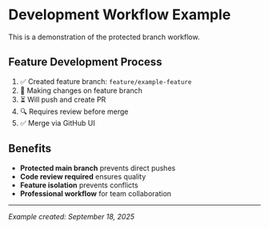 # Development Workflow Example

This is a demonstration of the protected branch workflow.

## Feature Development Process

1. ✅ Created feature branch: `feature/example-feature`
2. 🔄 Making changes on feature branch
3. ⏳ Will push and create PR
4. 🔍 Requires review before merge
5. ✅ Merge via GitHub UI

## Benefits

- **Protected main branch** prevents direct pushes
- **Code review required** ensures quality
- **Feature isolation** prevents conflicts
- **Professional workflow** for team collaboration

---
*Example created: September 18, 2025*